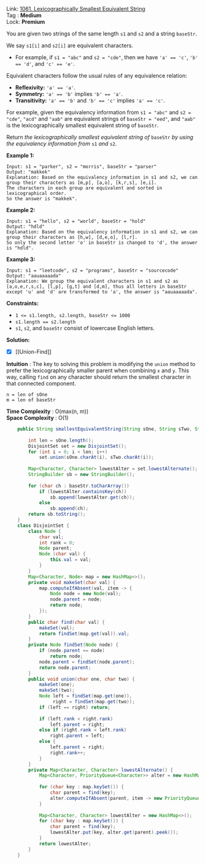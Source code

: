 Link: [1061. Lexicographically Smallest Equivalent String](https://leetcode.com/problems/lexicographically-smallest-equivalent-string/) <br>
Tag : **Medium**<br>
Lock: **Premium**

You are given two strings of the same length `s1` and `s2` and a string `baseStr`.

We say `s1[i]` and `s2[i]` are equivalent characters.

-   For example, if `s1 = "abc"` and `s2 = "cde"`, then we have `'a' == 'c'`, `'b' == 'd'`, and `'c' == 'e'`.

Equivalent characters follow the usual rules of any equivalence relation:

-   **Reflexivity:** `'a' == 'a'`.
-   **Symmetry:** `'a' == 'b'` implies `'b' == 'a'`.
-   **Transitivity:** `'a' == 'b'` and `'b' == 'c'` implies `'a' == 'c'`.

For example, given the equivalency information from `s1 = "abc"` and `s2 = "cde"`, `"acd"` and `"aab"` are equivalent strings of `baseStr = "eed"`, and `"aab"` is the lexicographically smallest equivalent string of `baseStr`.

Return _the lexicographically smallest equivalent string of_ `baseStr` _by using the equivalency information from_ `s1` _and_ `s2`.

**Example 1:**
```
Input: s1 = "parker", s2 = "morris", baseStr = "parser"
Output: "makkek"
Explanation: Based on the equivalency information in s1 and s2, we can group their characters as [m,p], [a,o], [k,r,s], [e,i].
The characters in each group are equivalent and sorted in lexicographical order.
So the answer is "makkek".
```

**Example 2:**
```
Input: s1 = "hello", s2 = "world", baseStr = "hold"
Output: "hdld"
Explanation: Based on the equivalency information in s1 and s2, we can group their characters as [h,w], [d,e,o], [l,r].
So only the second letter 'o' in baseStr is changed to 'd', the answer is "hdld".
```

**Example 3:**
```
Input: s1 = "leetcode", s2 = "programs", baseStr = "sourcecode"
Output: "aauaaaaada"
Explanation: We group the equivalent characters in s1 and s2 as [a,o,e,r,s,c], [l,p], [g,t] and [d,m], thus all letters in baseStr except 'u' and 'd' are transformed to 'a', the answer is "aauaaaaada".
```

**Constraints:**
-   `1 <= s1.length, s2.length, baseStr <= 1000`
-   `s1.length == s2.length`
-   `s1`, `s2`, and `baseStr` consist of lowercase English letters.


**Solution:**

- [x] [[Union-Find]]

**Intuition** :
The key to solving this problem is modifying the `union` method to prefer the lexicographically smaller parent when combining `x` and `y`. This way, calling `find` on any character should return the smallest character in that connected component.

```
n = len of sOne 
m = len of baseStr 
```
**Time Complexity** : O(max(n, m))<br>
**Space Complexity** : O(1)

```java
    public String smallestEquivalentString(String sOne, String sTwo, String baseStr) {
        
        int len = sOne.length();
        DisjointSet set = new DisjointSet();
        for (int i = 0; i < len; i++)
            set.union(sOne.charAt(i), sTwo.charAt(i));
        
        Map<Character, Character> lowestAlter = set.lowestAlternate();
        StringBuilder sb = new StringBuilder();
        
        for (char ch : baseStr.toCharArray())
            if (lowestAlter.containsKey(ch))
                sb.append(lowestAlter.get(ch));
            else
                sb.append(ch);
        return sb.toString();
    }
    class DisjointSet {
        class Node {
            char val;
            int rank = 0;
            Node parent;
            Node (char val) {
                this.val = val;
            }
        }
        Map<Character, Node> map = new HashMap<>();
        private void makeSet(char val) {
            map.computeIfAbsent(val, item -> {
                Node node = new Node(val);
                node.parent = node;
                return node;
            });
        }
        public char find(char val) {
            makeSet(val);
            return findSet(map.get(val)).val;
        }
        private Node findSet(Node node) {
            if (node.parent == node)
                return node;
            node.parent = findSet(node.parent);
            return node.parent;
        }
        public void union(char one, char two) {
            makeSet(one);
            makeSet(two);
            Node left = findSet(map.get(one)),
                 right = findSet(map.get(two));
            if (left == right) return;
            
            if (left.rank < right.rank)
                left.parent = right;
            else if (right.rank < left.rank)
                right.parent = left;
            else {
                left.parent = right;
                right.rank++;
            }
        }
        private Map<Character, Character> lowestAlternate() {
            Map<Character, PriorityQueue<Character>> alter = new HashMap<>();
            
            for (char key : map.keySet()) {
                char parent = find(key);
                alter.computeIfAbsent(parent, item -> new PriorityQueue<>()).add(key);
            }
            
            Map<Character, Character> lowestAlter = new HashMap<>();
            for (char key : map.keySet()) {
                char parent = find(key);
                lowestAlter.put(key, alter.get(parent).peek());
            }
            return lowestAlter;
        }
    }
```
